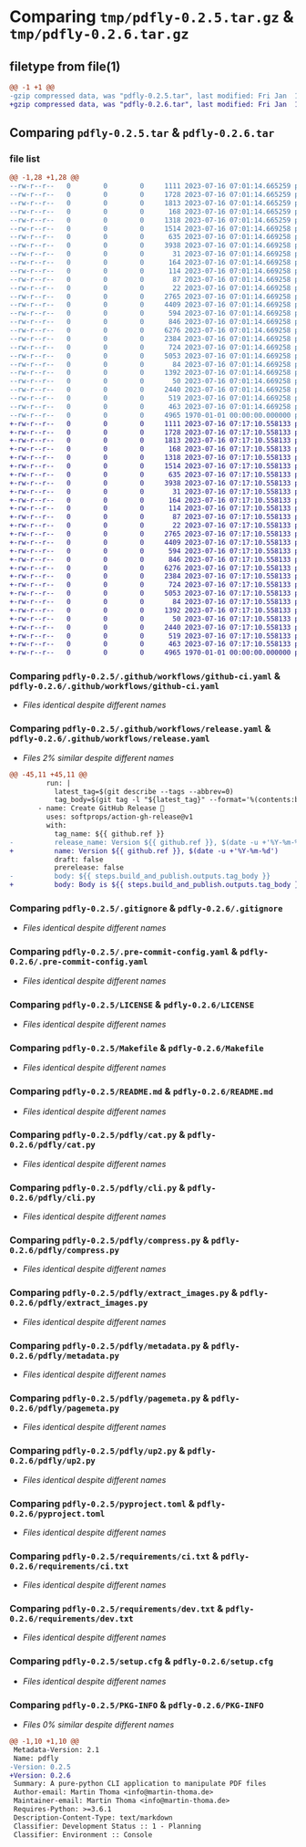 # Comparing `tmp/pdfly-0.2.5.tar.gz` & `tmp/pdfly-0.2.6.tar.gz`

## filetype from file(1)

```diff
@@ -1 +1 @@
-gzip compressed data, was "pdfly-0.2.5.tar", last modified: Fri Jan  1 00:00:00 2016, max compression
+gzip compressed data, was "pdfly-0.2.6.tar", last modified: Fri Jan  1 00:00:00 2016, max compression
```

## Comparing `pdfly-0.2.5.tar` & `pdfly-0.2.6.tar`

### file list

```diff
@@ -1,28 +1,28 @@
--rw-r--r--   0        0        0     1111 2023-07-16 07:01:14.665259 pdfly-0.2.5/.github/workflows/github-ci.yaml
--rw-r--r--   0        0        0     1728 2023-07-16 07:01:14.665259 pdfly-0.2.5/.github/workflows/release.yaml
--rw-r--r--   0        0        0     1813 2023-07-16 07:01:14.665259 pdfly-0.2.5/.gitignore
--rw-r--r--   0        0        0      168 2023-07-16 07:01:14.665259 pdfly-0.2.5/.isort.cfg
--rw-r--r--   0        0        0     1318 2023-07-16 07:01:14.665259 pdfly-0.2.5/.pre-commit-config.yaml
--rw-r--r--   0        0        0     1514 2023-07-16 07:01:14.669258 pdfly-0.2.5/LICENSE
--rw-r--r--   0        0        0      635 2023-07-16 07:01:14.669258 pdfly-0.2.5/Makefile
--rw-r--r--   0        0        0     3938 2023-07-16 07:01:14.669258 pdfly-0.2.5/README.md
--rw-r--r--   0        0        0       31 2023-07-16 07:01:14.669258 pdfly-0.2.5/mypy.ini
--rw-r--r--   0        0        0      164 2023-07-16 07:01:14.669258 pdfly-0.2.5/pdfly/__init__.py
--rw-r--r--   0        0        0      114 2023-07-16 07:01:14.669258 pdfly-0.2.5/pdfly/__main__.py
--rw-r--r--   0        0        0       87 2023-07-16 07:01:14.669258 pdfly-0.2.5/pdfly/_utils.py
--rw-r--r--   0        0        0       22 2023-07-16 07:01:14.669258 pdfly-0.2.5/pdfly/_version.py
--rw-r--r--   0        0        0     2765 2023-07-16 07:01:14.669258 pdfly-0.2.5/pdfly/cat.py
--rw-r--r--   0        0        0     4409 2023-07-16 07:01:14.669258 pdfly-0.2.5/pdfly/cli.py
--rw-r--r--   0        0        0      594 2023-07-16 07:01:14.669258 pdfly-0.2.5/pdfly/compress.py
--rw-r--r--   0        0        0      846 2023-07-16 07:01:14.669258 pdfly-0.2.5/pdfly/extract_images.py
--rw-r--r--   0        0        0     6276 2023-07-16 07:01:14.669258 pdfly-0.2.5/pdfly/metadata.py
--rw-r--r--   0        0        0     2384 2023-07-16 07:01:14.669258 pdfly-0.2.5/pdfly/pagemeta.py
--rw-r--r--   0        0        0      724 2023-07-16 07:01:14.669258 pdfly-0.2.5/pdfly/up2.py
--rw-r--r--   0        0        0     5053 2023-07-16 07:01:14.669258 pdfly-0.2.5/pyproject.toml
--rw-r--r--   0        0        0       84 2023-07-16 07:01:14.669258 pdfly-0.2.5/requirements/ci.in
--rw-r--r--   0        0        0     1392 2023-07-16 07:01:14.669258 pdfly-0.2.5/requirements/ci.txt
--rw-r--r--   0        0        0       50 2023-07-16 07:01:14.669258 pdfly-0.2.5/requirements/dev.in
--rw-r--r--   0        0        0     2440 2023-07-16 07:01:14.669258 pdfly-0.2.5/requirements/dev.txt
--rw-r--r--   0        0        0      519 2023-07-16 07:01:14.669258 pdfly-0.2.5/setup.cfg
--rw-r--r--   0        0        0      463 2023-07-16 07:01:14.669258 pdfly-0.2.5/setup.py
--rw-r--r--   0        0        0     4965 1970-01-01 00:00:00.000000 pdfly-0.2.5/PKG-INFO
+-rw-r--r--   0        0        0     1111 2023-07-16 07:17:10.558133 pdfly-0.2.6/.github/workflows/github-ci.yaml
+-rw-r--r--   0        0        0     1728 2023-07-16 07:17:10.558133 pdfly-0.2.6/.github/workflows/release.yaml
+-rw-r--r--   0        0        0     1813 2023-07-16 07:17:10.558133 pdfly-0.2.6/.gitignore
+-rw-r--r--   0        0        0      168 2023-07-16 07:17:10.558133 pdfly-0.2.6/.isort.cfg
+-rw-r--r--   0        0        0     1318 2023-07-16 07:17:10.558133 pdfly-0.2.6/.pre-commit-config.yaml
+-rw-r--r--   0        0        0     1514 2023-07-16 07:17:10.558133 pdfly-0.2.6/LICENSE
+-rw-r--r--   0        0        0      635 2023-07-16 07:17:10.558133 pdfly-0.2.6/Makefile
+-rw-r--r--   0        0        0     3938 2023-07-16 07:17:10.558133 pdfly-0.2.6/README.md
+-rw-r--r--   0        0        0       31 2023-07-16 07:17:10.558133 pdfly-0.2.6/mypy.ini
+-rw-r--r--   0        0        0      164 2023-07-16 07:17:10.558133 pdfly-0.2.6/pdfly/__init__.py
+-rw-r--r--   0        0        0      114 2023-07-16 07:17:10.558133 pdfly-0.2.6/pdfly/__main__.py
+-rw-r--r--   0        0        0       87 2023-07-16 07:17:10.558133 pdfly-0.2.6/pdfly/_utils.py
+-rw-r--r--   0        0        0       22 2023-07-16 07:17:10.558133 pdfly-0.2.6/pdfly/_version.py
+-rw-r--r--   0        0        0     2765 2023-07-16 07:17:10.558133 pdfly-0.2.6/pdfly/cat.py
+-rw-r--r--   0        0        0     4409 2023-07-16 07:17:10.558133 pdfly-0.2.6/pdfly/cli.py
+-rw-r--r--   0        0        0      594 2023-07-16 07:17:10.558133 pdfly-0.2.6/pdfly/compress.py
+-rw-r--r--   0        0        0      846 2023-07-16 07:17:10.558133 pdfly-0.2.6/pdfly/extract_images.py
+-rw-r--r--   0        0        0     6276 2023-07-16 07:17:10.558133 pdfly-0.2.6/pdfly/metadata.py
+-rw-r--r--   0        0        0     2384 2023-07-16 07:17:10.558133 pdfly-0.2.6/pdfly/pagemeta.py
+-rw-r--r--   0        0        0      724 2023-07-16 07:17:10.558133 pdfly-0.2.6/pdfly/up2.py
+-rw-r--r--   0        0        0     5053 2023-07-16 07:17:10.558133 pdfly-0.2.6/pyproject.toml
+-rw-r--r--   0        0        0       84 2023-07-16 07:17:10.558133 pdfly-0.2.6/requirements/ci.in
+-rw-r--r--   0        0        0     1392 2023-07-16 07:17:10.558133 pdfly-0.2.6/requirements/ci.txt
+-rw-r--r--   0        0        0       50 2023-07-16 07:17:10.558133 pdfly-0.2.6/requirements/dev.in
+-rw-r--r--   0        0        0     2440 2023-07-16 07:17:10.558133 pdfly-0.2.6/requirements/dev.txt
+-rw-r--r--   0        0        0      519 2023-07-16 07:17:10.558133 pdfly-0.2.6/setup.cfg
+-rw-r--r--   0        0        0      463 2023-07-16 07:17:10.558133 pdfly-0.2.6/setup.py
+-rw-r--r--   0        0        0     4965 1970-01-01 00:00:00.000000 pdfly-0.2.6/PKG-INFO
```

### Comparing `pdfly-0.2.5/.github/workflows/github-ci.yaml` & `pdfly-0.2.6/.github/workflows/github-ci.yaml`

 * *Files identical despite different names*

### Comparing `pdfly-0.2.5/.github/workflows/release.yaml` & `pdfly-0.2.6/.github/workflows/release.yaml`

 * *Files 2% similar despite different names*

```diff
@@ -45,11 +45,11 @@
         run: |
           latest_tag=$(git describe --tags --abbrev=0)
           tag_body=$(git tag -l "${latest_tag}" --format='%(contents:body)')
       - name: Create GitHub Release 🚀
         uses: softprops/action-gh-release@v1
         with:
           tag_name: ${{ github.ref }}
-          release_name: Version ${{ github.ref }}, $(date -u +'%Y-%m-%d')
+          name: Version ${{ github.ref }}, $(date -u +'%Y-%m-%d')
           draft: false
           prerelease: false
-          body: ${{ steps.build_and_publish.outputs.tag_body }}
+          body: Body is ${{ steps.build_and_publish.outputs.tag_body }}
```

### Comparing `pdfly-0.2.5/.gitignore` & `pdfly-0.2.6/.gitignore`

 * *Files identical despite different names*

### Comparing `pdfly-0.2.5/.pre-commit-config.yaml` & `pdfly-0.2.6/.pre-commit-config.yaml`

 * *Files identical despite different names*

### Comparing `pdfly-0.2.5/LICENSE` & `pdfly-0.2.6/LICENSE`

 * *Files identical despite different names*

### Comparing `pdfly-0.2.5/Makefile` & `pdfly-0.2.6/Makefile`

 * *Files identical despite different names*

### Comparing `pdfly-0.2.5/README.md` & `pdfly-0.2.6/README.md`

 * *Files identical despite different names*

### Comparing `pdfly-0.2.5/pdfly/cat.py` & `pdfly-0.2.6/pdfly/cat.py`

 * *Files identical despite different names*

### Comparing `pdfly-0.2.5/pdfly/cli.py` & `pdfly-0.2.6/pdfly/cli.py`

 * *Files identical despite different names*

### Comparing `pdfly-0.2.5/pdfly/compress.py` & `pdfly-0.2.6/pdfly/compress.py`

 * *Files identical despite different names*

### Comparing `pdfly-0.2.5/pdfly/extract_images.py` & `pdfly-0.2.6/pdfly/extract_images.py`

 * *Files identical despite different names*

### Comparing `pdfly-0.2.5/pdfly/metadata.py` & `pdfly-0.2.6/pdfly/metadata.py`

 * *Files identical despite different names*

### Comparing `pdfly-0.2.5/pdfly/pagemeta.py` & `pdfly-0.2.6/pdfly/pagemeta.py`

 * *Files identical despite different names*

### Comparing `pdfly-0.2.5/pdfly/up2.py` & `pdfly-0.2.6/pdfly/up2.py`

 * *Files identical despite different names*

### Comparing `pdfly-0.2.5/pyproject.toml` & `pdfly-0.2.6/pyproject.toml`

 * *Files identical despite different names*

### Comparing `pdfly-0.2.5/requirements/ci.txt` & `pdfly-0.2.6/requirements/ci.txt`

 * *Files identical despite different names*

### Comparing `pdfly-0.2.5/requirements/dev.txt` & `pdfly-0.2.6/requirements/dev.txt`

 * *Files identical despite different names*

### Comparing `pdfly-0.2.5/setup.cfg` & `pdfly-0.2.6/setup.cfg`

 * *Files identical despite different names*

### Comparing `pdfly-0.2.5/PKG-INFO` & `pdfly-0.2.6/PKG-INFO`

 * *Files 0% similar despite different names*

```diff
@@ -1,10 +1,10 @@
 Metadata-Version: 2.1
 Name: pdfly
-Version: 0.2.5
+Version: 0.2.6
 Summary: A pure-python CLI application to manipulate PDF files
 Author-email: Martin Thoma <info@martin-thoma.de>
 Maintainer-email: Martin Thoma <info@martin-thoma.de>
 Requires-Python: >=3.6.1
 Description-Content-Type: text/markdown
 Classifier: Development Status :: 1 - Planning
 Classifier: Environment :: Console
```

